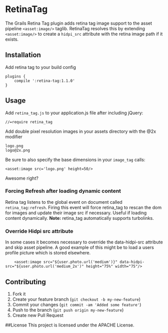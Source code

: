 # RetinaTag

The Grails Retina Tag plugin adds retina tag image support to the asset pipeline `<asset:image/>` taglib.
RetinaTag resolves this by extending `<asset:image/>` to create a `hidpi_src` attribute with the retina image path if it exists.

## Installation

Add retina tag to your build config

```
plugins {
	compile ':retina-tag:1.1.0'
}
```


## Usage

Add `retina_tag.js` to your application.js file after including jQuery:

```
//=require retina_tag
```

Add double pixel resolution images in your assets directory with the @2x modifier

    logo.png
    logo@2x.png

Be sure to also specify the base dimensions in your `image_tag` calls:

```
<asset:image src='logo.png' height=50/>
```

Awesome right?

### Forcing Refresh after loading dynamic content
Retina tag listens to the global event on document called `retina_tag:refresh`. Firing this event will force retina_tag to rescan the dom for images and update their image src if necessary. Useful if loading content dynamically. **Note:** retina_tag automatically supports turbolinks.

### Override Hidpi src attribute
In some cases it becomes necessary to override the data-hidpi-src attribute and skip asset pipeline. A good example of this might be to load a users profile picture which is stored elsewhere.

```
	<asset:image src="${user.photo.url('medium')}" data-hidpi-src="${user.photo.url('medium_2x')" height="75%" width="75"/>
```


## Contributing

1. Fork it
2. Create your feature branch (`git checkout -b my-new-feature`)
3. Commit your changes (`git commit -am 'Added some feature'`)
4. Push to the branch (`git push origin my-new-feature`)
5. Create new Pull Request

##License
This project is licensed under the APACHE License.
